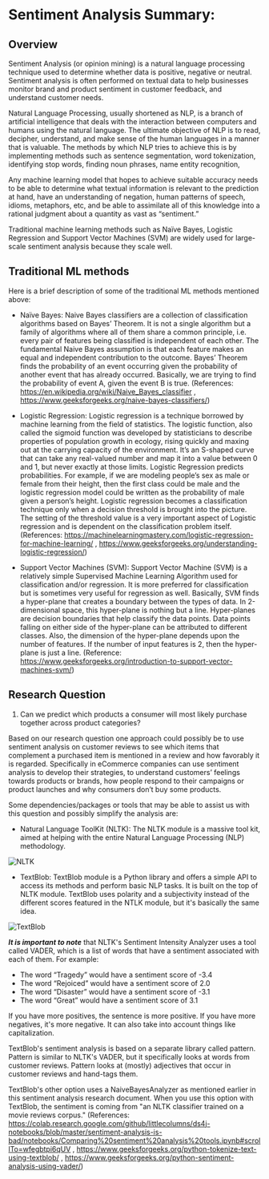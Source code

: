 # Sentiment Analysis Summary:

## Overview

Sentiment Analysis (or opinion mining) is a natural language processing technique used to determine whether data is positive, negative or neutral. Sentiment analysis is often performed on textual data to help businesses monitor brand and product sentiment in customer feedback, and understand customer needs.

Natural Language Processing, usually shortened as NLP, is a branch of artificial intelligence that deals with the interaction between computers and humans using the natural language. The ultimate objective of NLP is to read, decipher, understand, and make sense of the human languages in a manner that is valuable. The methods by which NLP tries to achieve this is by implementing methods such as sentence segmentation, word tokenization, identifying stop words, finding noun phrases, name entity recognition, 

Any machine learning model that hopes to achieve suitable accuracy needs to be able to determine what textual information is relevant to the prediction at hand, have an understanding of negation, human patterns of speech, idioms, metaphors, etc, and be able to assimilate all of this knowledge into a rational judgment about a quantity as vast as “sentiment.”


Traditional machine learning methods such as Naïve Bayes, Logistic Regression and Support Vector Machines (SVM) are widely used for large-scale sentiment analysis because they scale well.

## Traditional ML methods

Here is a brief description of some of the traditional ML methods mentioned above:

- Naïve Bayes: Naive Bayes classifiers are a collection of classification algorithms based on Bayes’ Theorem. It is not a single algorithm but a family of algorithms where all of them share a common principle, i.e. every pair of features being classified is independent of each other. The fundamental Naive Bayes assumption is that each feature makes an equal and independent contribution to the outcome. Bayes’ Theorem finds the probability of an event occurring given the probability of another event that has already occurred. Basically, we are trying to find the probability of event A, given the event B is true. (References: <https://en.wikipedia.org/wiki/Naive_Bayes_classifier> , <https://www.geeksforgeeks.org/naive-bayes-classifiers/>)
    
- Logistic Regression: Logistic regression is a technique borrowed by machine learning from the field of statistics. The logistic function, also called the sigmoid function was developed by statisticians to describe properties of population growth in ecology, rising quickly and maxing out at the carrying capacity of the environment. It’s an S-shaped curve that can take any real-valued number and map it into a value between 0 and 1, but never exactly at those limits. Logistic Regression predicts probabilities. For example, if we are modeling people’s sex as male or female from their height, then the first class could be male and the logistic regression model could be written as the probability of male given a person’s height. Logistic regression becomes a classification technique only when a decision threshold is brought into the picture. The setting of the threshold value is a very important aspect of Logistic regression and is dependent on the classification problem itself. (References: <https://machinelearningmastery.com/logistic-regression-for-machine-learning/> , <https://www.geeksforgeeks.org/understanding-logistic-regression/>)

- Support Vector Machines (SVM): Support Vector Machine (SVM) is a relatively simple Supervised Machine Learning Algorithm used for classification and/or regression. It is more preferred for classification but is sometimes very useful for regression as well. Basically, SVM finds a hyper-plane that creates a boundary between the types of data. In 2-dimensional space, this hyper-plane is nothing but a line. Hyper-planes are decision boundaries that help classify the data points. Data points falling on either side of the hyper-plane can be attributed to different classes. Also, the dimension of the hyper-plane depends upon the number of features. If the number of input features is 2, then the hyper-plane is just a line. (Reference: <https://www.geeksforgeeks.org/introduction-to-support-vector-machines-svm/>)        

## Research Question

1. Can we predict which products a consumer will most likely purchase together across product categories?  

Based on our research question one approach could possibly be to use sentiment analysis on customer reviews to see which items that complement a purchased item is mentioned in a review and how favorably it is regarded. Specifically in eCommerce companies can use sentiment analysis to develop their strategies, to understand customers’ feelings towards products or brands, how people respond to their campaigns or product launches and why consumers don’t buy some products.

Some dependencies/packages or tools that may be able to assist us with this question and possibly simplify the analysis are:

- Natural Language ToolKit (NLTK): The NLTK module is a massive tool kit, aimed at helping with the entire Natural Language Processing (NLP) methodology.

![NLTK](final_project/resources/md-imgs/NLTK-Screenshot.png)     



- TextBlob: TextBlob module is a Python library and offers a simple API to access its methods and perform basic NLP tasks. It is built on the top of NLTK module. TextBlob uses polarity and a subjectivity instead of the different scores featured in the NTLK module, but it's basically the same idea.

![TextBlob](final_project/resources/md-imgs/TextBlob-Screenshot.png)



__*It is important to note*__ that NLTK's Sentiment Intensity Analyzer uses a tool called VADER, which is a list of words that have a sentiment associated with each of them. For example:
- The word “Tragedy” would have a sentiment score of -3.4 
- The word “Rejoiced” would have a sentiment score of 2.0
- The word “Disaster” would have a sentiment score of -3.1
- The word “Great” would have a sentiment score of 3.1

If you have more positives, the sentence is more positive. If you have more negatives, it's more negative. It can also take into account things like capitalization.

TextBlob's sentiment analysis is based on a separate library called pattern. Pattern is similar to NLTK's VADER, but it specifically looks at words from customer reviews. Pattern looks at (mostly) adjectives that occur in customer reviews and hand-tags them.

TextBlob's other option uses a NaiveBayesAnalyzer as mentioned earlier in this sentiment analysis research document. When you use this option with TextBlob, the sentiment is coming from "an NLTK classifier trained on a movie reviews corpus." (References: <https://colab.research.google.com/github/littlecolumns/ds4j-notebooks/blob/master/sentiment-analysis-is-bad/notebooks/Comparing%20sentiment%20analysis%20tools.ipynb#scrollTo=wfegbtpi6qUV> , <https://www.geeksforgeeks.org/python-tokenize-text-using-textblob/> , <https://www.geeksforgeeks.org/python-sentiment-analysis-using-vader/>) 
